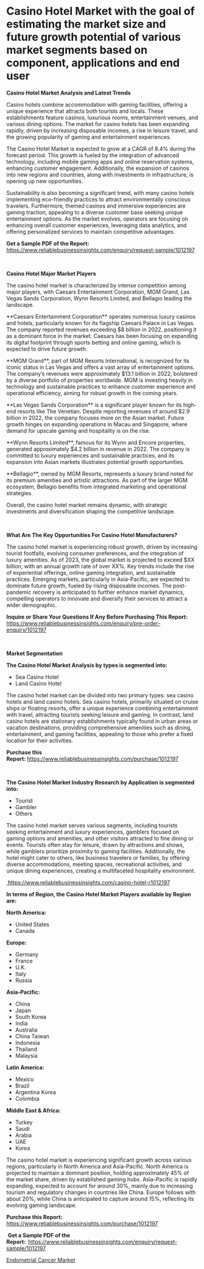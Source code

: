 <p><h1>Casino Hotel Market with the goal of estimating the market size and future growth potential of various market segments based on component, applications and end user</h1></p><p><strong>Casino Hotel Market Analysis and Latest Trends</strong></p>
<p><p>Casino hotels combine accommodation with gaming facilities, offering a unique experience that attracts both tourists and locals. These establishments feature casinos, luxurious rooms, entertainment venues, and various dining options. The market for casino hotels has been expanding rapidly, driven by increasing disposable incomes, a rise in leisure travel, and the growing popularity of gaming and entertainment experiences.</p><p>The Casino Hotel Market is expected to grow at a CAGR of 8.4% during the forecast period. This growth is fueled by the integration of advanced technology, including mobile gaming apps and online reservation systems, enhancing customer engagement. Additionally, the expansion of casinos into new regions and countries, along with investments in infrastructure, is opening up new opportunities.</p><p>Sustainability is also becoming a significant trend, with many casino hotels implementing eco-friendly practices to attract environmentally conscious travelers. Furthermore, themed casinos and immersive experiences are gaining traction, appealing to a diverse customer base seeking unique entertainment options. As the market evolves, operators are focusing on enhancing overall customer experiences, leveraging data analytics, and offering personalized services to maintain competitive advantages.</p></p>
<p><strong>Get a Sample PDF of the Report:&nbsp;</strong> <a href="https://www.reliablebusinessinsights.com/enquiry/request-sample/1012197?utm_campaign=2524&utm_medium=2&utm_source=Github&utm_content=ia&utm_term=05032025&utm_id=casino-hotel">https://www.reliablebusinessinsights.com/enquiry/request-sample/1012197</a></p>
<p>&nbsp;</p>
<p><strong>Casino Hotel Major Market Players</strong></p>
<p><p>The casino hotel market is characterized by intense competition among major players, with Caesars Entertainment Corporation, MGM Grand, Las Vegas Sands Corporation, Wynn Resorts Limited, and Bellagio leading the landscape.</p><p>**Caesars Entertainment Corporation** operates numerous luxury casinos and hotels, particularly known for its flagship Caesars Palace in Las Vegas. The company reported revenues exceeding $8 billion in 2022, positioning it as a dominant force in the market. Caesars has been focusing on expanding its digital footprint through sports betting and online gaming, which is expected to drive future growth.</p><p>**MGM Grand**, part of MGM Resorts International, is recognized for its iconic status in Las Vegas and offers a vast array of entertainment options. The company’s revenues were approximately $13.1 billion in 2022, bolstered by a diverse portfolio of properties worldwide. MGM is investing heavily in technology and sustainable practices to enhance customer experience and operational efficiency, aiming for robust growth in the coming years.</p><p>**Las Vegas Sands Corporation** is a significant player known for its high-end resorts like The Venetian. Despite reporting revenues of around $2.9 billion in 2022, the company focuses more on the Asian market. Future growth hinges on expanding operations in Macau and Singapore, where demand for upscale gaming and hospitality is on the rise.</p><p>**Wynn Resorts Limited**, famous for its Wynn and Encore properties, generated approximately $4.2 billion in revenue in 2022. The company is committed to luxury experiences and sustainable practices, and its expansion into Asian markets illustrates potential growth opportunities.</p><p>**Bellagio**, owned by MGM Resorts, represents a luxury brand noted for its premium amenities and artistic attractions. As part of the larger MGM ecosystem, Bellagio benefits from integrated marketing and operational strategies.</p><p>Overall, the casino hotel market remains dynamic, with strategic investments and diversification shaping the competitive landscape.</p></p>
<p>&nbsp;</p>
<p><strong>What Are The Key Opportunities For Casino Hotel Manufacturers?</strong></p>
<p><p>The casino hotel market is experiencing robust growth, driven by increasing tourist footfalls, evolving consumer preferences, and the integration of luxury amenities. As of 2023, the global market is projected to exceed $XX billion, with an annual growth rate of over XX%. Key trends include the rise of experiential offerings, online gaming integration, and sustainable practices. Emerging markets, particularly in Asia-Pacific, are expected to dominate future growth, fueled by rising disposable incomes. The post-pandemic recovery is anticipated to further enhance market dynamics, compelling operators to innovate and diversify their services to attract a wider demographic.</p></p>
<p><strong>Inquire or Share Your Questions If Any Before Purchasing This Report:</strong> <a href="https://www.reliablebusinessinsights.com/enquiry/pre-order-enquiry/1012197?utm_campaign=2524&utm_medium=2&utm_source=Github&utm_content=ia&utm_term=05032025&utm_id=casino-hotel">https://www.reliablebusinessinsights.com/enquiry/pre-order-enquiry/1012197</a></p>
<p>&nbsp;</p>
<p><strong>Market Segmentation</strong></p>
<p><strong>The Casino Hotel Market Analysis by types is segmented into:</strong></p>
<p><ul><li>Sea Casino Hotel</li><li>Land Casino Hotel</li></ul></p>
<p><p>The casino hotel market can be divided into two primary types: sea casino hotels and land casino hotels. Sea casino hotels, primarily situated on cruise ships or floating resorts, offer a unique experience combining entertainment with travel, attracting tourists seeking leisure and gaming. In contrast, land casino hotels are stationary establishments typically found in urban areas or vacation destinations, providing comprehensive amenities such as dining, entertainment, and gaming facilities, appealing to those who prefer a fixed location for their activities.</p></p>
<p><strong>Purchase this Report:&nbsp;</strong><a href="https://www.reliablebusinessinsights.com/purchase/1012197?utm_campaign=2524&utm_medium=2&utm_source=Github&utm_content=ia&utm_term=05032025&utm_id=casino-hotel">https://www.reliablebusinessinsights.com/purchase/1012197</a></p>
<p>&nbsp;</p>
<p><strong>The Casino Hotel Market Industry Research by Application is segmented into:</strong></p>
<p><ul><li>Tourist</li><li>Gambler</li><li>Others</li></ul></p>
<p><p>The casino hotel market serves various segments, including tourists seeking entertainment and luxury experiences, gamblers focused on gaming options and amenities, and other visitors attracted to fine dining or events. Tourists often stay for leisure, drawn by attractions and shows, while gamblers prioritize proximity to gaming facilities. Additionally, the hotel might cater to others, like business travelers or families, by offering diverse accommodations, meeting spaces, recreational activities, and unique dining experiences, creating a multifaceted hospitality environment.</p></p>
<p><a href="https://www.reliablebusinessinsights.com/casino-hotel-r1012197?utm_campaign=2524&utm_medium=2&utm_source=Github&utm_content=ia&utm_term=05032025&utm_id=casino-hotel">&nbsp;https://www.reliablebusinessinsights.com/casino-hotel-r1012197</a></p>
<p><strong>In terms of Region, the Casino Hotel Market Players available by Region are:</strong></p>
<p>
    <p> <strong> North America: </strong>
        <ul>
            <li>United States</li>
            <li>Canada</li>
        </ul>
        </p> 
    <p> <strong> Europe: </strong>
        <ul>
            <li>Germany</li>
            <li>France</li>
            <li>U.K.</li>
            <li>Italy</li>
            <li>Russia</li>
        </ul>
        </p> 
    <p> <strong> Asia-Pacific: </strong>
        <ul>
            <li>China</li>
            <li>Japan</li>
            <li>South Korea</li>
            <li>India</li>
            <li>Australia</li>
            <li>China Taiwan</li>
            <li>Indonesia</li>
            <li>Thailand</li>
            <li>Malaysia</li>
        </ul>
        </p> 
    <p> <strong> Latin America: </strong>
        <ul>
            <li>Mexico</li>
            <li>Brazil</li>
            <li>Argentina Korea</li>
            <li>Colombia</li>
        </ul>
        </p> 
    <p> <strong> Middle East & Africa: </strong>
        <ul>
            <li>Turkey</li>
            <li>Saudi</li>
            <li>Arabia</li>
            <li>UAE</li>
            <li>Korea</li>
        </ul>
    </p>
    </p>
<p><p>The casino hotel market is experiencing significant growth across various regions, particularly in North America and Asia-Pacific. North America is projected to maintain a dominant position, holding approximately 45% of the market share, driven by established gaming hubs. Asia-Pacific is rapidly expanding, expected to account for around 30%, mainly due to increasing tourism and regulatory changes in countries like China. Europe follows with about 20%, while China is anticipated to capture around 15%, reflecting its evolving gaming landscape.</p></p>
<p><strong>Purchase this Report: </strong><a href="https://www.reliablebusinessinsights.com/purchase/1012197?utm_campaign=2524&utm_medium=2&utm_source=Github&utm_content=ia&utm_term=05032025&utm_id=casino-hotel">https://www.reliablebusinessinsights.com/purchase/1012197</a></p>
<p>&nbsp;<strong>Get a Sample PDF of the Report:&nbsp;&nbsp;</strong><a href="https://www.reliablebusinessinsights.com/enquiry/request-sample/1012197?utm_campaign=2524&utm_medium=2&utm_source=Github&utm_content=ia&utm_term=05032025&utm_id=casino-hotel">https://www.reliablebusinessinsights.com/enquiry/request-sample/1012197</a></p>
<p><strong></strong></p>
<p><p><a href="https://github.com/OlenFleming68/Market-Research-Report-List-1/blob/main/endometrial-cancer-market.md?utm_campaign=2524&utm_medium=2&utm_source=Github&utm_content=ia&utm_term=05032025&utm_id=casino-hotel">Endometrial Cancer Market</a></p></p>